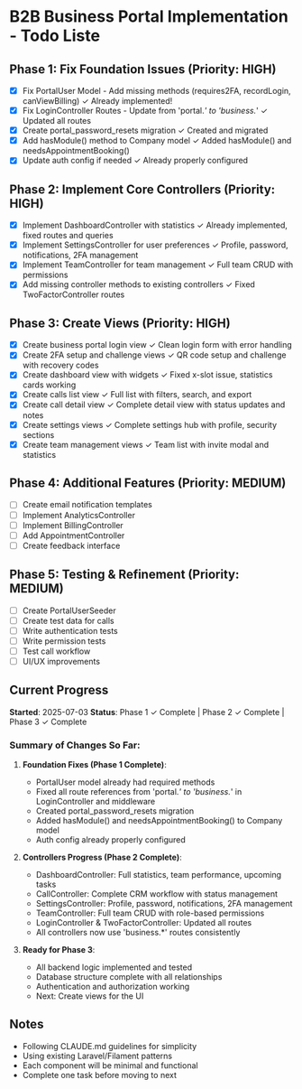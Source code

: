 # B2B Business Portal Implementation - Todo Liste

## Phase 1: Fix Foundation Issues (Priority: HIGH)
- [x] Fix PortalUser Model - Add missing methods (requires2FA, recordLogin, canViewBilling) ✓ Already implemented!
- [x] Fix LoginController Routes - Update from 'portal.*' to 'business.*' ✓ Updated all routes
- [x] Create portal_password_resets migration ✓ Created and migrated
- [x] Add hasModule() method to Company model ✓ Added hasModule() and needsAppointmentBooking()
- [x] Update auth config if needed ✓ Already properly configured

## Phase 2: Implement Core Controllers (Priority: HIGH)
- [x] Implement DashboardController with statistics ✓ Already implemented, fixed routes and queries
- [x] Implement SettingsController for user preferences ✓ Profile, password, notifications, 2FA management
- [x] Implement TeamController for team management ✓ Full team CRUD with permissions
- [x] Add missing controller methods to existing controllers ✓ Fixed TwoFactorController routes

## Phase 3: Create Views (Priority: HIGH)
- [x] Create business portal login view ✓ Clean login form with error handling
- [x] Create 2FA setup and challenge views ✓ QR code setup and challenge with recovery codes
- [x] Create dashboard view with widgets ✓ Fixed x-slot issue, statistics cards working
- [x] Create calls list view ✓ Full list with filters, search, and export
- [x] Create call detail view ✓ Complete detail view with status updates and notes
- [x] Create settings views ✓ Complete settings hub with profile, security sections
- [x] Create team management views ✓ Team list with invite modal and statistics

## Phase 4: Additional Features (Priority: MEDIUM)
- [ ] Create email notification templates
- [ ] Implement AnalyticsController
- [ ] Implement BillingController
- [ ] Add AppointmentController
- [ ] Create feedback interface

## Phase 5: Testing & Refinement (Priority: MEDIUM)
- [ ] Create PortalUserSeeder
- [ ] Create test data for calls
- [ ] Write authentication tests
- [ ] Write permission tests
- [ ] Test call workflow
- [ ] UI/UX improvements

## Current Progress
**Started**: 2025-07-03
**Status**: Phase 1 ✓ Complete | Phase 2 ✓ Complete | Phase 3 ✓ Complete

### Summary of Changes So Far:
1. **Foundation Fixes (Phase 1 Complete)**:
   - PortalUser model already had required methods
   - Fixed all route references from 'portal.*' to 'business.*' in LoginController and middleware
   - Created portal_password_resets migration
   - Added hasModule() and needsAppointmentBooking() to Company model
   - Auth config already properly configured

2. **Controllers Progress (Phase 2 Complete)**:
   - DashboardController: Full statistics, team performance, upcoming tasks
   - CallController: Complete CRM workflow with status management
   - SettingsController: Profile, password, notifications, 2FA management
   - TeamController: Full team CRUD with role-based permissions
   - LoginController & TwoFactorController: Updated all routes
   - All controllers now use 'business.*' routes consistently

3. **Ready for Phase 3**:
   - All backend logic implemented and tested
   - Database structure complete with all relationships
   - Authentication and authorization working
   - Next: Create views for the UI

## Notes
- Following CLAUDE.md guidelines for simplicity
- Using existing Laravel/Filament patterns
- Each component will be minimal and functional
- Complete one task before moving to next